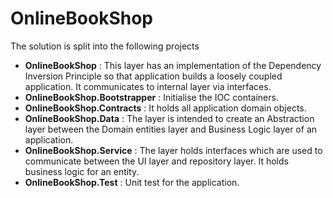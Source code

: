 # OnlineBookShop

The solution is split into the following projects
* **OnlineBookShop** : This layer has an implementation of the Dependency Inversion Principle so that application builds a loosely coupled application. It communicates to internal layer via interfaces.
* **OnlineBookShop.Bootstrapper** : Initialise the IOC containers.
* **OnlineBookShop.Contracts** : It holds all application domain objects.
* **OnlineBookShop.Data** : The layer is intended to create an Abstraction layer between the Domain entities layer and Business Logic layer of an application.
* **OnlineBookShop.Service** : The layer holds interfaces which are used to communicate between the UI layer and repository layer. It holds business logic for an entity. 
* **OnlineBookShop.Test** : Unit test for the application.